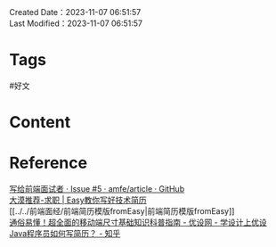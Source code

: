 Created Date：2023-11-07 06:51:57  
Last Modified：2023-11-07 06:51:57

# Tags

#好文

# Content

# Reference

[写给前端面试者 · Issue #5 · amfe/article · GitHub](https://github.com/amfe/article/issues/5)  
[大漠推荐-求职 | Easy教你写好技术简历](https://www.sohu.com/a/163664303_495695)  
[[../../前端面经/前端简历模版fromEasy|前端简历模版fromEasy]]  
[通俗易懂！超全面的移动端尺寸基础知识科普指南 - 优设网 - 学设计上优设](https://www.uisdc.com/mobile-ui-measurement-guideline)  
[Java程序员如何写简历？ - 知乎](https://www.zhihu.com/question/23527137/answer/1008285022)
